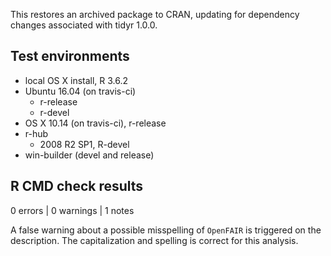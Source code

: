 This restores an archived package to CRAN, updating for dependency changes 
associated with tidyr 1.0.0.

## Test environments

* local OS X install, R 3.6.2
* Ubuntu 16.04 (on travis-ci)
  * r-release
  * r-devel
* OS X 10.14 (on travis-ci), r-release
* r-hub
  * 2008 R2 SP1, R-devel
* win-builder (devel and release)

## R CMD check results

0 errors | 0 warnings | 1 notes

A false warning about a possible misspelling of `OpenFAIR` is triggered 
on the description. The capitalization and spelling is correct for this 
analysis.
